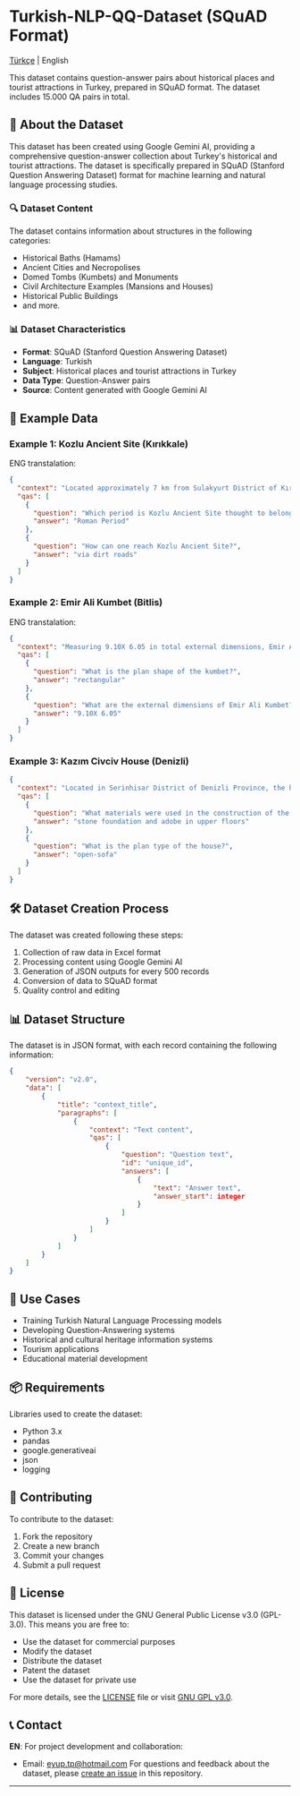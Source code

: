 # Turkish-NLP-QQ-Dataset (SQuAD Format)

[Türkçe](README_TR.md) | English

This dataset contains question-answer pairs about historical places and tourist attractions in Turkey, prepared in SQuAD format. The dataset includes 15.000 QA pairs in total.

## 📝 About the Dataset

This dataset has been created using Google Gemini AI, providing a comprehensive question-answer collection about Turkey's historical and tourist attractions. The dataset is specifically prepared in SQuAD (Stanford Question Answering Dataset) format for machine learning and natural language processing studies.

### 🔍 Dataset Content

The dataset contains information about structures in the following categories:
- Historical Baths (Hamams)
- Ancient Cities and Necropolises
- Domed Tombs (Kumbets) and Monuments
- Civil Architecture Examples (Mansions and Houses)
- Historical Public Buildings
- and more.

### 📊 Dataset Characteristics

- **Format**: SQuAD (Stanford Question Answering Dataset)
- **Language**: Turkish
- **Subject**: Historical places and tourist attractions in Turkey
- **Data Type**: Question-Answer pairs
- **Source**: Content generated with Google Gemini AI

## 🎯 Example Data

### Example 1: Kozlu Ancient Site (Kırıkkale)
ENG transtalation:
```json ENG transtalation:
{
  "context": "Located approximately 7 km from Sulakyurt District of Kırıkkale Province, accessible via dirt roads, it is an ancient city ruins with no standing structural remains...",
  "qas": [
    {
      "question": "Which period is Kozlu Ancient Site thought to belong to?",
      "answer": "Roman Period"
    },
    {
      "question": "How can one reach Kozlu Ancient Site?",
      "answer": "via dirt roads"
    }
  ]
}
```

### Example 2: Emir Ali Kumbet (Bitlis)
ENG transtalation:
```json
{
  "context": "Measuring 9.10X 6.05 in total external dimensions, Emir Ali Kumbet...",
  "qas": [
    {
      "question": "What is the plan shape of the kumbet?",
      "answer": "rectangular"
    },
    {
      "question": "What are the external dimensions of Emir Ali Kumbet?",
      "answer": "9.10X 6.05"
    }
  ]
}
```

### Example 3: Kazım Civciv House (Denizli)
```json
{
  "context": "Located in Serinhisar District of Denizli Province, the house is two-storied, built with stone foundation and adobe in upper floors...",
  "qas": [
    {
      "question": "What materials were used in the construction of the house?",
      "answer": "stone foundation and adobe in upper floors"
    },
    {
      "question": "What is the plan type of the house?",
      "answer": "open-sofa"
    }
  ]
}
```

## 🛠️ Dataset Creation Process

The dataset was created following these steps:

1. Collection of raw data in Excel format
2. Processing content using Google Gemini AI
3. Generation of JSON outputs for every 500 records
4. Conversion of data to SQuAD format
5. Quality control and editing

## 📊 Dataset Structure

The dataset is in JSON format, with each record containing the following information:

```json
{
    "version": "v2.0",
    "data": [
        {
            "title": "context_title",
            "paragraphs": [
                {
                    "context": "Text content",
                    "qas": [
                        {
                            "question": "Question text",
                            "id": "unique_id",
                            "answers": [
                                {
                                    "text": "Answer text",
                                    "answer_start": integer
                                }
                            ]
                        }
                    ]
                }
            ]
        }
    ]
}
```

## 🎯 Use Cases

- Training Turkish Natural Language Processing models
- Developing Question-Answering systems
- Historical and cultural heritage information systems
- Tourism applications
- Educational material development

## 📦 Requirements

Libraries used to create the dataset:

- Python 3.x
- pandas
- google.generativeai
- json
- logging

## 🤝 Contributing

To contribute to the dataset:

1. Fork the repository
2. Create a new branch
3. Commit your changes
4. Submit a pull request

## 📄 License

This dataset is licensed under the GNU General Public License v3.0 (GPL-3.0). This means you are free to:
- Use the dataset for commercial purposes
- Modify the dataset
- Distribute the dataset
- Patent the dataset
- Use the dataset for private use

For more details, see the [LICENSE](LICENSE) file or visit [GNU GPL v3.0](https://www.gnu.org/licenses/gpl-3.0.en.html).

## 📞 Contact
**EN**: For project development and collaboration:
- Email: [eyup.tp@hotmail.com](mailto:eyup.tp@hotmail.com)
For questions and feedback about the dataset, please [create an issue](https://github.com/yourusername/Turkish-NLP-QQ-Dataset/issues) in this repository.
---
